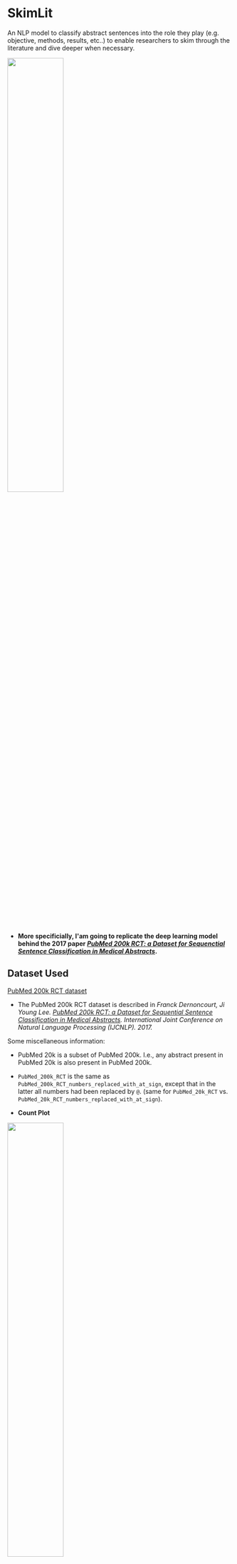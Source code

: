 # SkimLit
An NLP model to classify abstract sentences into the role they play (e.g. objective, methods, results, etc..) to enable researchers to skim through the literature and dive deeper when necessary.

<img src="https://user-images.githubusercontent.com/59719046/138639121-020343bb-e5dc-45a7-91d3-cd199f04f04e.png" width=50% height=50%>

* **More specificially, I'am going to replicate the deep learning model behind the 2017 paper [*PubMed 200k RCT: a Dataset for Sequenctial Sentence Classification in Medical Abstracts*](https://arxiv.org/abs/1710.06071).**

## Dataset Used
[PubMed 200k RCT dataset](https://github.com/Franck-Dernoncourt/pubmed-rct)

* The PubMed 200k RCT dataset is described in *Franck Dernoncourt, Ji Young Lee. [PubMed 200k RCT: a Dataset for Sequential Sentence Classification in Medical Abstracts](https://arxiv.org/abs/1710.06071). International Joint Conference on Natural Language Processing (IJCNLP). 2017.*

Some miscellaneous information:
- PubMed 20k is a subset of PubMed 200k. I.e., any abstract present in PubMed 20k is also present in PubMed 200k. 
- `PubMed_200k_RCT` is the same as `PubMed_200k_RCT_numbers_replaced_with_at_sign`, except that in the latter all numbers had been replaced by `@`. (same for `PubMed_20k_RCT` vs. `PubMed_20k_RCT_numbers_replaced_with_at_sign`).

- **Count Plot**
<img src="https://user-images.githubusercontent.com/59719046/138639626-48336732-ca8f-4bfe-8063-0e1f7a7c6ae6.png" width=50% height=50%>

## Models Tried
- NaiveBiase Model -> 72% Accuracy
- Conv1D Model -> 78% Accuracy
- Model using pretrained token embedding ( Universal sentence embedding ) -> 75% Accuracy
- Conv1D Model using character level embedding -> 73% Accuracy 
- Model with both token and charcter level embedding -> 76% Accuracy
- Model with token, character and position level embedding ( https://arxiv.org/pdf/1612.05251.pdf ) -> 81% Accuracy
        <img src="https://user-images.githubusercontent.com/59719046/138639849-8bb0dcb4-f307-45cf-82ec-671530680863.png" width=40% height=40%>

## Final Results
<!-- <img src="https://user-images.githubusercontent.com/59719046/137281751-ca40fd45-b5c6-44cc-acf4-ba06cb7fd6b8.png" width=40% height=40%>
<img src="https://user-images.githubusercontent.com/59719046/137281827-37c2b5f8-76ee-48b1-af6e-da18c6f8bdce.png" width=40% height=40%> -->

## Contact Me


<p align="start">
    <a href="https://github.com/vishalrk1" target="_blank">
        <img alt="Github" src="https://img.shields.io/badge/Github-%23F37626.svg?style=for-the-badge&logo=github&logoColor=white" />&nbsp;
    </a>
<!--     <a href="https://twitter.com/ArizArmeidi" target="_blank">
        <img src="https://img.shields.io/badge/-Twitter-2CA5E0?logo=twitter&style=for-the-badge&logoColor=white&color=black" alt="Twitter" />
    </a> -->
    <a href="https://www.linkedin.com/in/vishal-karangale-126492216/" target="_blank">
        <img alt="LinkedIn" src="https://img.shields.io/badge/LinkedIn-%23F37626.svg?style=for-the-badge&logo=linkedin&logoColor=white" />&nbsp;
    </a>
     <a href="https://www.instagram.com/vishal_rk1/" target="_blank">
       <img alt="Instagram" src="https://img.shields.io/badge/Instagram-%23F37626.svg?style=for-the-badge&logo=instagram&logoColor=white" />&nbsp;
    </a>
</p>
